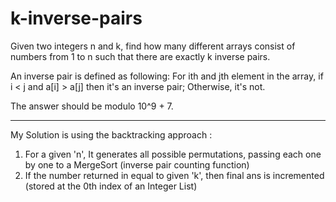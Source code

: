 # k-inverse-pairs

Given two integers n and k, find how many different arrays consist of numbers from 1 to n such that there are exactly k inverse pairs.

An inverse pair is defined as following: For ith and jth element in the array, if i < j and a[i] > a[j] then it's an inverse pair; Otherwise, it's not.

The answer should be modulo 10^9 + 7.

---------------------------------------------------------------------------------------------------------
My Solution is using the backtracking approach :
1. For a given 'n', It generates all possible permutations, passing each one by one to a MergeSort (inverse pair counting function)
2. If the number returned in equal to given 'k', then final ans is incremented (stored at the 0th index of an Integer List)

